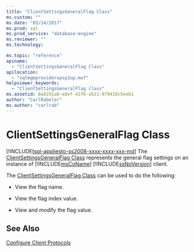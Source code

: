 ```yaml
---
title: "ClientSettingsGeneralFlag Class"
ms.custom: ""
ms.date: "03/14/2017"
ms.prod: sql
ms.prod_service: "database-engine"
ms.reviewer: ""
ms.technology: 

ms.topic: "reference"
apiname: 
  - "ClientSettingsGeneralFlag Class"
apilocation: 
  - "sqlmgmproviderxpsp2up.mof"
helpviewer_keywords: 
  - "ClientSettingsGeneralFlag class"
ms.assetid: 8a0291a8-e8ef-42f6-a521-079410c5eeb1
author: "CarlRabeler"
ms.author: "carlrab"
---
```

# ClientSettingsGeneralFlag Class
[!INCLUDE[tsql-appliesto-ss2008-xxxx-xxxx-xxx-md](../../../includes/tsql-appliesto-ss2008-xxxx-xxxx-xxx-md.md)]
  The [ClientSettingsGeneralFlag Class](../../../relational-databases/wmi-provider-configuration-classes/clientsettingsgeneralflag-class/clientsettingsgeneralflag-class.md) represents the general flag settings on an instance of [!INCLUDE[msCoName](../../../includes/msconame-md.md)] [!INCLUDE[ssNoVersion](../../../includes/ssnoversion-md.md)] client.  
  
 The [ClientSettingsGeneralFlag Class](../../../relational-databases/wmi-provider-configuration-classes/clientsettingsgeneralflag-class/clientsettingsgeneralflag-class.md) can be used to do the following:  
  
-   View the flag name.  
  
-   View the flag index value.  
  
-   View and modify the flag value.  
  
## See Also  
 [Configure Client Protocols](https://technet.microsoft.com/library/ms181035.aspx)  
  
  
